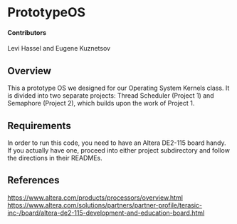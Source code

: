 # PrototypeOS

#### Contributors
Levi Hassel and Eugene Kuznetsov

## Overview
This a prototype OS we designed for our Operating System Kernels class. It is divided into two separate projects: Thread Scheduler (Project 1) and Semaphore (Project 2), which builds upon the work of Project 1.

## Requirements
In order to run this code, you need to have an Altera DE2-115 board handy. If you actually have one, proceed into either project subdirectory and follow the directions in their READMEs.

## References
https://www.altera.com/products/processors/overview.html
https://www.altera.com/solutions/partners/partner-profile/terasic-inc-/board/altera-de2-115-development-and-education-board.html
